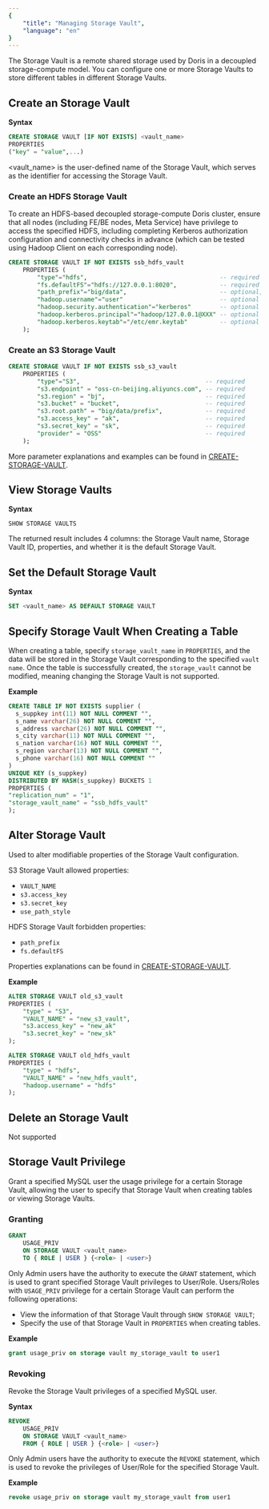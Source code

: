```yaml
---
{
    "title": "Managing Storage Vault",
    "language": "en"
}
---
```


<!--
Licensed to the Apache Software Foundation (ASF) under one
or more contributor license agreements.  See the NOTICE file
distributed with this work for additional information
regarding copyright ownership.  The ASF licenses this file
to you under the Apache License, Version 2.0 (the
"License"); you may not use this file except in compliance
with the License.  You may obtain a copy of the License at

  http://www.apache.org/licenses/LICENSE-2.0

Unless required by applicable law or agreed to in writing,
software distributed under the License is distributed on an
"AS IS" BASIS, WITHOUT WARRANTIES OR CONDITIONS OF ANY
KIND, either express or implied.  See the License for the
specific language governing permissions and limitations
under the License.
-->

The Storage Vault is a remote shared storage used by Doris in a decoupled storage-compute model. You can configure one or more Storage Vaults to store different tables in different Storage Vaults.

## Create an Storage Vault

**Syntax**

```sql
CREATE STORAGE VAULT [IF NOT EXISTS] <vault_name>
PROPERTIES
("key" = "value",...)
```

<vault_name> is the user-defined name of the Storage Vault, which serves as the identifier for accessing the Storage Vault.


### Create an HDFS Storage Vault

To create an HDFS-based decoupled storage-compute Doris cluster, ensure that all nodes (including FE/BE nodes, Meta Service) have privilege to access the specified HDFS, including completing Kerberos authorization configuration and connectivity checks in advance (which can be tested using Hadoop Client on each corresponding node).

```sql
CREATE STORAGE VAULT IF NOT EXISTS ssb_hdfs_vault
    PROPERTIES (
        "type"="hdfs",                                     -- required
        "fs.defaultFS"="hdfs://127.0.0.1:8020",            -- required
        "path_prefix"="big/data",                          -- optional, generally filled in according to business name
        "hadoop.username"="user"                           -- optional
        "hadoop.security.authentication"="kerberos"        -- optional
        "hadoop.kerberos.principal"="hadoop/127.0.0.1@XXX" -- optional
        "hadoop.kerberos.keytab"="/etc/emr.keytab"         -- optional
    );
```

### Create an S3 Storage Vault

```sql
CREATE STORAGE VAULT IF NOT EXISTS ssb_s3_vault
    PROPERTIES (
        "type"="S3",                                   -- required
        "s3.endpoint" = "oss-cn-beijing.aliyuncs.com", -- required
        "s3.region" = "bj",                            -- required
        "s3.bucket" = "bucket",                        -- required
        "s3.root.path" = "big/data/prefix",            -- required
        "s3.access_key" = "ak",                        -- required
        "s3.secret_key" = "sk",                        -- required
        "provider" = "OSS"                             -- required
    );
```

More parameter explanations and examples can be found in [CREATE-STORAGE-VAULT](../sql-manual/sql-statements/cluster-management/storage-management/CREATE-STORAGE-VAULT.md).

## View Storage Vaults

**Syntax**

```
SHOW STORAGE VAULTS
```

The returned result includes 4 columns: the Storage Vault name, Storage Vault ID, properties, and whether it is the default Storage Vault.

## Set the Default Storage Vault

**Syntax**

```sql
SET <vault_name> AS DEFAULT STORAGE VAULT
```

## Specify Storage Vault When Creating a Table

When creating a table, specify `storage_vault_name` in `PROPERTIES`, and the data will be stored in the Storage Vault corresponding to the specified `vault name`. Once the table is successfully created, the `storage_vault` cannot be modified, meaning changing the Storage Vault is not supported.

**Example**

```sql
CREATE TABLE IF NOT EXISTS supplier (
  s_suppkey int(11) NOT NULL COMMENT "",
  s_name varchar(26) NOT NULL COMMENT "",
  s_address varchar(26) NOT NULL COMMENT "",
  s_city varchar(11) NOT NULL COMMENT "",
  s_nation varchar(16) NOT NULL COMMENT "",
  s_region varchar(13) NOT NULL COMMENT "",
  s_phone varchar(16) NOT NULL COMMENT ""
)
UNIQUE KEY (s_suppkey)
DISTRIBUTED BY HASH(s_suppkey) BUCKETS 1
PROPERTIES (
"replication_num" = "1",
"storage_vault_name" = "ssb_hdfs_vault"
);
```

## Alter Storage Vault

Used to alter modifiable properties of the Storage Vault configuration.

S3 Storage Vault allowed properties:
- `VAULT_NAME`
- `s3.access_key`
- `s3.secret_key`
- `use_path_style`

HDFS Storage Vault forbidden properties:
- `path_prefix`
- `fs.defaultFS`

Properties explanations can be found in [CREATE-STORAGE-VAULT](../sql-manual/sql-statements/cluster-management/storage-management/CREATE-STORAGE-VAULT.md).

**Example**

```sql
ALTER STORAGE VAULT old_s3_vault
PROPERTIES (
    "type" = "S3",
    "VAULT_NAME" = "new_s3_vault",
    "s3.access_key" = "new_ak"
    "s3.secret_key" = "new_sk"
);
```

```sql
ALTER STORAGE VAULT old_hdfs_vault
PROPERTIES (
    "type" = "hdfs",
    "VAULT_NAME" = "new_hdfs_vault",
    "hadoop.username" = "hdfs"
);
```
## Delete an Storage Vault

Not supported

## Storage Vault Privilege

Grant a specified MySQL user the usage privilege for a certain Storage Vault, allowing the user to specify that Storage Vault when creating tables or viewing Storage Vaults.

### Granting

```sql
GRANT
    USAGE_PRIV
    ON STORAGE VAULT <vault_name>
    TO { ROLE | USER } {<role> | <user>}
```

Only Admin users have the authority to execute the `GRANT` statement, which is used to grant specified Storage Vault privileges to User/Role. Users/Roles with `USAGE_PRIV` privilege for a certain Storage Vault can perform the following operations:

- View the information of that Storage Vault through `SHOW STORAGE VAULT`;
- Specify the use of that Storage Vault in `PROPERTIES` when creating tables.

**Example**

```sql
grant usage_priv on storage vault my_storage_vault to user1
```

### Revoking

Revoke the Storage Vault privileges of a specified MySQL user.

**Syntax**

```sql
REVOKE 
    USAGE_PRIV
    ON STORAGE VAULT <vault_name>
    FROM { ROLE | USER } {<role> | <user>}
```

Only Admin users have the authority to execute the `REVOKE` statement, which is used to revoke the privileges of User/Role for the specified Storage Vault.

**Example**

```sql
revoke usage_priv on storage vault my_storage_vault from user1
```
